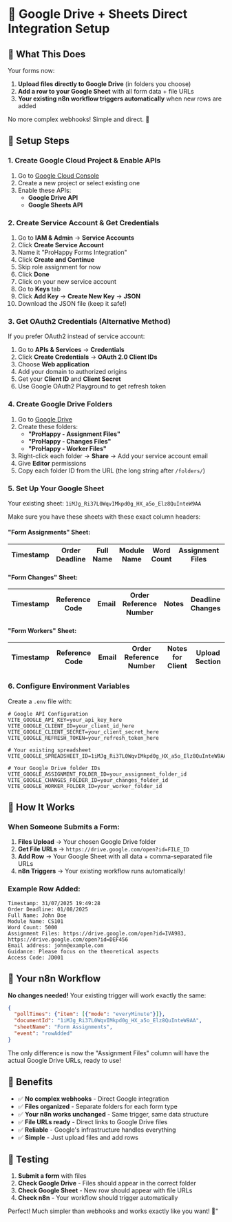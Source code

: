 # 🚀 Google Drive + Sheets Direct Integration Setup

## 🎯 What This Does

Your forms now:
1. **Upload files directly to Google Drive** (in folders you choose)
2. **Add a row to your Google Sheet** with all form data + file URLs
3. **Your existing n8n workflow triggers automatically** when new rows are added

No more complex webhooks! Simple and direct. 🎉

## 🔧 Setup Steps

### 1. **Create Google Cloud Project & Enable APIs**

1. Go to [Google Cloud Console](https://console.cloud.google.com/)
2. Create a new project or select existing one
3. Enable these APIs:
   - **Google Drive API**
   - **Google Sheets API**

### 2. **Create Service Account & Get Credentials**

1. Go to **IAM & Admin** → **Service Accounts**
2. Click **Create Service Account**
3. Name it "ProHappy Forms Integration"
4. Click **Create and Continue**
5. Skip role assignment for now
6. Click **Done**
7. Click on your new service account
8. Go to **Keys** tab
9. Click **Add Key** → **Create New Key** → **JSON**
10. Download the JSON file (keep it safe!)

### 3. **Get OAuth2 Credentials (Alternative Method)**

If you prefer OAuth2 instead of service account:

1. Go to **APIs & Services** → **Credentials**
2. Click **Create Credentials** → **OAuth 2.0 Client IDs**
3. Choose **Web application**
4. Add your domain to authorized origins
5. Get your **Client ID** and **Client Secret**
6. Use Google OAuth2 Playground to get refresh token

### 4. **Create Google Drive Folders**

1. Go to [Google Drive](https://drive.google.com/)
2. Create these folders:
   - **"ProHappy - Assignment Files"**
   - **"ProHappy - Changes Files"**  
   - **"ProHappy - Worker Files"**
3. Right-click each folder → **Share** → Add your service account email
4. Give **Editor** permissions
5. Copy each folder ID from the URL (the long string after `/folders/`)

### 5. **Set Up Your Google Sheet**

Your existing sheet: `1iMJg_Ri37L0WqvIMkpd0g_HX_a5o_Elz8QuInteW9AA`

Make sure you have these sheets with these exact column headers:

#### **"Form Assignments" Sheet:**
| Timestamp | Order Deadline | Full Name | Module Name | Word Count | Assignment Files | Email address | Guidance | Access Code |
|-----------|----------------|-----------|-------------|------------|------------------|---------------|----------|-------------|

#### **"Form Changes" Sheet:**
| Timestamp | Reference Code | Email | Order Reference Number | Notes | Deadline Changes | Upload Files |
|-----------|----------------|-------|------------------------|-------|------------------|--------------|

#### **"Form Workers" Sheet:**
| Timestamp | Reference Code | Email | Order Reference Number | Notes for Client | Upload Section |
|-----------|----------------|-------|------------------------|------------------|----------------|

### 6. **Configure Environment Variables**

Create a `.env` file with:

```env
# Google API Configuration
VITE_GOOGLE_API_KEY=your_api_key_here
VITE_GOOGLE_CLIENT_ID=your_client_id_here
VITE_GOOGLE_CLIENT_SECRET=your_client_secret_here
VITE_GOOGLE_REFRESH_TOKEN=your_refresh_token_here

# Your existing spreadsheet
VITE_GOOGLE_SPREADSHEET_ID=1iMJg_Ri37L0WqvIMkpd0g_HX_a5o_Elz8QuInteW9AA

# Your Google Drive folder IDs
VITE_GOOGLE_ASSIGNMENT_FOLDER_ID=your_assignment_folder_id
VITE_GOOGLE_CHANGES_FOLDER_ID=your_changes_folder_id  
VITE_GOOGLE_WORKER_FOLDER_ID=your_worker_folder_id
```

## 🎉 How It Works

### **When Someone Submits a Form:**

1. **Files Upload** → Your chosen Google Drive folder
2. **Get File URLs** → `https://drive.google.com/open?id=FILE_ID`
3. **Add Row** → Your Google Sheet with all data + comma-separated file URLs
4. **n8n Triggers** → Your existing workflow runs automatically!

### **Example Row Added:**
```
Timestamp: 31/07/2025 19:49:28
Order Deadline: 01/08/2025  
Full Name: John Doe
Module Name: CS101
Word Count: 5000
Assignment Files: https://drive.google.com/open?id=IVA983, https://drive.google.com/open?id=DEF456
Email address: john@example.com
Guidance: Please focus on the theoretical aspects
Access Code: JD001
```

## 🔧 Your n8n Workflow

**No changes needed!** Your existing trigger will work exactly the same:

```json
{
  "pollTimes": {"item": [{"mode": "everyMinute"}]},
  "documentId": "1iMJg_Ri37L0WqvIMkpd0g_HX_a5o_Elz8QuInteW9AA",
  "sheetName": "Form Assignments",
  "event": "rowAdded"
}
```

The only difference is now the "Assignment Files" column will have the actual Google Drive URLs, ready to use!

## 🚀 Benefits

- ✅ **No complex webhooks** - Direct Google integration
- ✅ **Files organized** - Separate folders for each form type
- ✅ **Your n8n works unchanged** - Same trigger, same data structure
- ✅ **File URLs ready** - Direct links to Google Drive files
- ✅ **Reliable** - Google's infrastructure handles everything
- ✅ **Simple** - Just upload files and add rows

## 🧪 Testing

1. **Submit a form** with files
2. **Check Google Drive** - Files should appear in the correct folder
3. **Check Google Sheet** - New row should appear with file URLs
4. **Check n8n** - Your workflow should trigger automatically

Perfect! Much simpler than webhooks and works exactly like you want! 🎯"